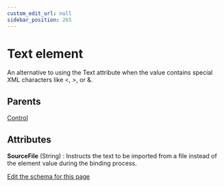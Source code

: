 ```yaml
---
custom_edit_url: null
sidebar_position: 265
---
```

# Text element
An alternative to using the Text attribute when the value contains special XML characters like <, >, or &.

## Parents
[Control](control.md)

## Attributes
**SourceFile** (String)
  : Instructs the text to be imported from a file instead of the element value during the binding process.


[Edit the schema for this page](https://github.com/wixtoolset/web/blob/master/src/xsd4/wix.xsd)